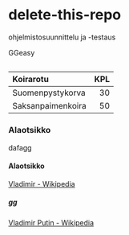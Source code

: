 # delete-this-repo

ohjelmistosuunnittelu ja -testaus

GGeasy
## 
|Koirarotu|KPL|
|:---------|--:|
|Suomenpystykorva |30 |
|Saksanpaimenkoira|50 |
### Alaotsikko
dafagg
#### Alaotsikko
[Vladimir - Wikipedia](http://i4.mirror.co.uk/incoming/article7252128.ece/ALTERNATES/s615/Vladimir-Putin.jpg)
##### gg
[Vladimir Putin - Wikipedia](http://wikipedia.org/wiki/Vladimir_putin)



